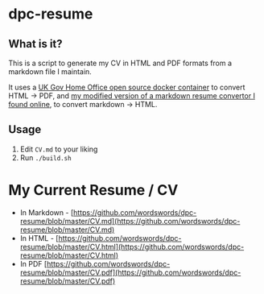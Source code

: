 # dpc-resume

## What is it?

This is a script to generate my CV in HTML and PDF formats from a markdown file I maintain.

It uses a [UK Gov Home Office open source docker container](https://quay.io/ukhomeofficedigital/html-pdf-converter) to convert HTML -> PDF, and [my modified version of a markdown resume convertor I found online](https://github.com/wordswords/markdown-resume-2024.git), to convert markdown -> HTML. 

## Usage

1. Edit `CV.md` to your liking
2. Run `./build.sh`

# My Current Resume / CV

* In Markdown - [https://github.com/wordswords/dpc-resume/blob/master/CV.md](https://github.com/wordswords/dpc-resume/blob/master/CV.md)
* In HTML - [https://github.com/wordswords/dpc-resume/blob/master/CV.html](https://github.com/wordswords/dpc-resume/blob/master/CV.html)
* In PDF [https://github.com/wordswords/dpc-resume/blob/master/CV.pdf](https://github.com/wordswords/dpc-resume/blob/master/CV.pdf)
